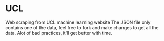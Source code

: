 # UCL
Web scraping from UCL machine learning website
The JSON file only contains one of the data, feel free to fork and make changes to get all the data.
Alot of bad practices, it'll get better with time.
